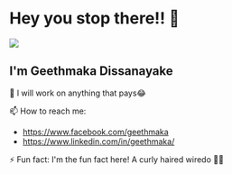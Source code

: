 # Hey you stop there!! 👋

![](https://komarev.com/ghpvc/?username=geethmakae&color=green)

## I'm Geethmaka Dissanayake

🔭 I will work on anything that pays😂

📫 How to reach me: 
- https://www.facebook.com/geethmaka
- https://www.linkedin.com/in/geethmaka/

⚡ Fun fact: I'm the fun fact here! A curly haired wiredo 👨‍🦱

<!--
**GeethOnion/GeethOnion** is a ✨ _special_ ✨ repository because its `README.md` (this file) appears on your GitHub profile.

Here are some ideas to get you started:

- 🔭 I’m currently working on ...
- 🌱 I’m currently learning ...
- 👯 I’m looking to collaborate on ...
- 🤔 I’m looking for help with ...
- 💬 Ask me about ...
- 📫 How to reach me: ...
- 😄 Pronouns: ...
- ⚡ Fun fact: ...
-->
